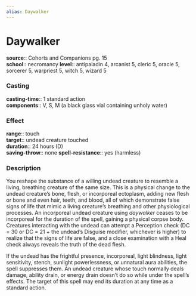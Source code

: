 ```yaml
---
alias: Daywalker
---
```


# Daywalker 

**source**:: Cohorts and Companions pg. 15  
**school**:: necromancy
**level**:: antipaladin 4, arcanist 5, cleric 5, oracle 5, sorcerer 5, warpriest 5, witch 5, wizard 5

### Casting 

**casting-time**:: 1 standard action  
**components**:: V, S, M (a black glass vial containing unholy water)

### Effect 

**range**:: touch  
**target**:: undead creature touched  
**duration**:: 24 hours (D)  
**saving-throw**:: none
**spell-resistance**:: yes (harmless)

### Description 

You reshape the substance of a willing undead creature to resemble a living, breathing creature of the same size. This is a physical change to the undead creature’s bone, flesh, or incorporeal ectoplasm, adding new flesh or bone and even hair, teeth, and blood, all of which demonstrate false signs of life that mimic a living creature’s breathing and other physiological processes. An incorporeal undead creature using *daywalker* ceases to be incorporeal for the duration of the spell, gaining a physical corpse body. Creatures interacting with the undead can attempt a Perception check (DC = 30 or DC = 21 + the undead’s Disguise modifier, whichever is higher) to realize that the signs of life are false, and a close examination with a Heal check always reveals the truth of the dead flesh.  
  
If the undead has the frightful presence, incorporeal, light blindness, light sensitivity, stench, sunlight powerlessness, or unnatural aura abilities, the spell suppresses them. An undead creature whose touch normally deals damage, ability drain, or energy drain doesn’t do so while under the spell’s effects. The target of this spell may end its duration at any time as a standard action.
